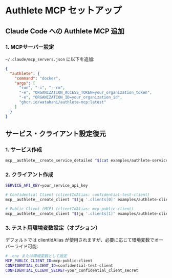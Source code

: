 # Authlete MCP セットアップ

## Claude Code への Authlete MCP 追加

### 1. MCPサーバー設定
`~/.claude/mcp_servers.json` に以下を追加:

```json
{
  "authlete": {
    "command": "docker",
    "args": [
      "run", "-i", "--rm",
      "-e", "ORGANIZATION_ACCESS_TOKEN=your_organization_token",
      "-e", "ORGANIZATION_ID=your_organization_id",
      "ghcr.io/watahani/authlete-mcp:latest"
    ]
  }
}
```

## サービス・クライアント設定復元

### 1. サービス作成
```bash
mcp__authlete__create_service_detailed "$(cat examples/authlete-service-config.json)"
```

### 2. クライアント作成
```bash
SERVICE_API_KEY=your_service_api_key

# Confidential Client (clientIdAlias: confidential-test-client)
mcp__authlete__create_client "$(jq '.clients[0]' examples/authlete-clients-config.json)" --service_api_key=$SERVICE_API_KEY

# Public Client (MCP) (clientIdAlias: mcp-public-client)
mcp__authlete__create_client "$(jq '.clients[1]' examples/authlete-clients-config.json)" --service_api_key=$SERVICE_API_KEY
```

### 3. テスト用環境変数設定（オプション）

デフォルトでは clientIdAlias が使用されますが、必要に応じて環境変数でオーバーライド可能:

```bash
# .env または環境変数として設定
MCP_PUBLIC_CLIENT_ID=mcp-public-client
CONFIDENTIAL_CLIENT_ID=confidential-test-client  
CONFIDENTIAL_CLIENT_SECRET=your_confidential_client_secret
```